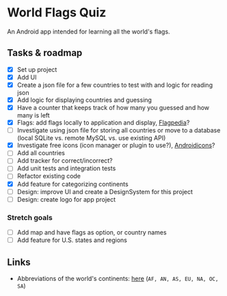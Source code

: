 # World Flags Quiz

An Android app intended for learning all the world's flags.

## Tasks & roadmap

- [X] Set up project
- [X] Add UI
- [X] Create a json file for a few countries to test with and logic for reading json
- [X] Add logic for displaying countries and guessing
- [X] Have a counter that keeps track of how many you guessed and how many is left
- [X] Flags: add flags locally to application and display, [Flagpedia](https://flagpedia.net)?
- [ ] Investigate using json file for storing all countries or move to a database (local SQLite vs. remote MySQL vs. use existing API) 
- [X] Investigate free icons (icon manager or plugin to use?), [Androidicons](https://www.androidicons.com/)?
- [ ] Add all countries
- [ ] Add tracker for correct/incorrect?
- [ ] Add unit tests and integration tests
- [ ] Refactor existing code
- [X] Add feature for categorizing continents
- [ ] Design: improve UI and create a DesignSystem for this project
- [ ] Design: create logo for app project

### Stretch goals
- [ ] Add map and have flags as option, or country names
- [ ] Add feature for U.S. states and regions

## Links

* Abbreviations of the world's continents: [here](https://planetarynames.wr.usgs.gov/Abbreviations) (`AF, AN, AS, EU, NA, OC, SA`)